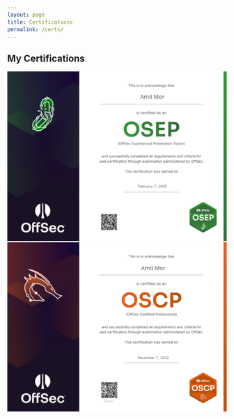 ```yaml
---
layout: page
title: Certifications
permalink: /certs/
---
```


## My Certifications

<div class="cert-card-link">
  <div class="cert-card">
    <div class="cert-card-image">
      <img src="/assets/img/amit-OSEP.png" alt="Certification 1">
    </div>
  </div>
</div>

<div class="cert-card-link">
  <div class="cert-card">
    <div class="cert-card-image">
      <img src="/assets/img/amit-OSCP.png" alt="Certification 1">
    </div>
  </div>
</div>
